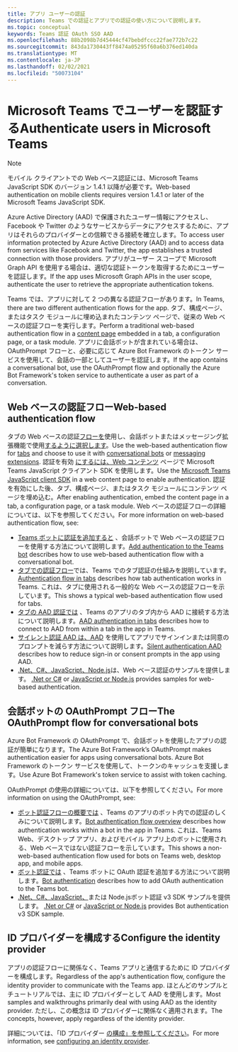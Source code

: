 ```yaml
---
title: アプリ ユーザーの認証
description: Teams での認証とアプリでの認証の使い方について説明します。
ms.topic: conceptual
keywords: Teams 認証 OAuth SSO AAD
ms.openlocfilehash: 88b2098b7d45444cf47bebdfccc22fae772b7c22
ms.sourcegitcommit: 843da1730443ff8474a05295f60a6b376ed140da
ms.translationtype: MT
ms.contentlocale: ja-JP
ms.lasthandoff: 02/02/2021
ms.locfileid: "50073104"
---
```

# <a name="authenticate-users-in-microsoft-teams"></a><span data-ttu-id="36508-104">Microsoft Teams でユーザーを認証する</span><span class="sxs-lookup"><span data-stu-id="36508-104">Authenticate users in Microsoft Teams</span></span>

> [!NOTE]
> <span data-ttu-id="36508-105">モバイル クライアントでの Web ベース認証には、Microsoft Teams JavaScript SDK のバージョン 1.4.1 以降が必要です。</span><span class="sxs-lookup"><span data-stu-id="36508-105">Web-based authentication on mobile clients requires version 1.4.1 or later of the Microsoft Teams JavaScript SDK.</span></span>

<span data-ttu-id="36508-106">Azure Active Directory (AAD) で保護されたユーザー情報にアクセスし、Facebook や Twitter のようなサービスからデータにアクセスするために、アプリはそれらのプロバイダーとの信頼できる接続を確立します。</span><span class="sxs-lookup"><span data-stu-id="36508-106">To access user information protected by Azure Active Directory (AAD) and to access data from services like Facebook and Twitter, the app establishes a trusted connection with those providers.</span></span> <span data-ttu-id="36508-107">アプリがユーザー スコープで Microsoft Graph API を使用する場合は、適切な認証トークンを取得するためにユーザーを認証します。</span><span class="sxs-lookup"><span data-stu-id="36508-107">If the app uses Microsoft Graph APIs in the user scope, authenticate the user to retrieve the appropriate authentication tokens.</span></span>

<span data-ttu-id="36508-108">Teams では、アプリに対して 2 つの異なる認証フローがあります。</span><span class="sxs-lookup"><span data-stu-id="36508-108">In Teams, there are two different authentication flows for the app.</span></span> <span data-ttu-id="36508-109">タブ、構成ページ、またはタスク モジュールに[](~/tabs/how-to/create-tab-pages/content-page.md)埋め込まれたコンテンツ ページで、従来の Web ベースの認証フローを実行します。</span><span class="sxs-lookup"><span data-stu-id="36508-109">Perform a traditional web-based authentication flow in a [content page](~/tabs/how-to/create-tab-pages/content-page.md) embedded in a tab, a configuration page, or a task module.</span></span> <span data-ttu-id="36508-110">アプリに会話ボットが含まれている場合は、OAuthPrompt フローと、必要に応じて Azure Bot Framework のトークン サービスを使用して、会話の一部としてユーザーを認証します。</span><span class="sxs-lookup"><span data-stu-id="36508-110">If the app contains a conversational bot, use the OAuthPrompt flow and optionally the Azure Bot Framework's token service to authenticate a user as part of a conversation.</span></span>

## <a name="web-based-authentication-flow"></a><span data-ttu-id="36508-111">Web ベースの認証フロー</span><span class="sxs-lookup"><span data-stu-id="36508-111">Web-based authentication flow</span></span>

<span data-ttu-id="36508-112">タブの Web ベースの認証[フローを](~/tabs/what-are-tabs.md)使用し、会話ボット[](~/bots/what-are-bots.md)またはメッセージング拡張機能で使用[するように選択します](~/messaging-extensions/what-are-messaging-extensions.md)。</span><span class="sxs-lookup"><span data-stu-id="36508-112">Use the web-based authentication flow for [tabs](~/tabs/what-are-tabs.md) and choose to use it with [conversational bots](~/bots/what-are-bots.md) or [messaging extensions](~/messaging-extensions/what-are-messaging-extensions.md).</span></span> <span data-ttu-id="36508-113">認証を有効 [にするには、Web コンテンツ](/javascript/api/overview/msteams-client) ページで Microsoft Teams JavaScript クライアント SDK を使用します。</span><span class="sxs-lookup"><span data-stu-id="36508-113">Use the [Microsoft Teams JavaScript client SDK](/javascript/api/overview/msteams-client) in a web content page to enable authentication.</span></span> <span data-ttu-id="36508-114">認証を有効にした後、タブ、構成ページ、またはタスク モジュールにコンテンツ ページを埋め込む。</span><span class="sxs-lookup"><span data-stu-id="36508-114">After enabling authentication, embed the content page in a tab, a configuration page, or a task module.</span></span> <span data-ttu-id="36508-115">Web ベースの認証フローの詳細については、以下を参照してください。</span><span class="sxs-lookup"><span data-stu-id="36508-115">For more information on web-based authentication flow, see:</span></span>

* <span data-ttu-id="36508-116">[Teams ボットに認証を追加すると](~/bots/how-to/authentication/add-authentication.md) 、会話ボットで Web ベースの認証フローを使用する方法について説明します。</span><span class="sxs-lookup"><span data-stu-id="36508-116">[Add authentication to the Teams bot](~/bots/how-to/authentication/add-authentication.md) describes how to use web-based authentication flow with a conversational bot.</span></span>
* <span data-ttu-id="36508-117">[タブでの認証フロー](~/tabs/how-to/authentication/auth-flow-tab.md)では、Teams でのタブ認証の仕組みを説明しています。</span><span class="sxs-lookup"><span data-stu-id="36508-117">[Authentication flow in tabs](~/tabs/how-to/authentication/auth-flow-tab.md) describes how tab authentication works in Teams.</span></span> <span data-ttu-id="36508-118">これは、タブに使用される一般的な Web ベースの認証フローを示しています。</span><span class="sxs-lookup"><span data-stu-id="36508-118">This shows a typical web-based authentication flow used for tabs.</span></span>
* <span data-ttu-id="36508-119">[タブの AAD 認証では](~/tabs/how-to/authentication/auth-tab-AAD.md) 、Teams のアプリのタブ内から AAD に接続する方法について説明します。</span><span class="sxs-lookup"><span data-stu-id="36508-119">[AAD authentication in tabs](~/tabs/how-to/authentication/auth-tab-AAD.md) describes how to connect to AAD from within a tab in the app in Teams.</span></span>
* <span data-ttu-id="36508-120">[サイレント認証 AAD は、AAD](~/tabs/how-to/authentication/auth-silent-AAD.md) を使用してアプリでサインインまたは同意のプロンプトを減らす方法について説明します。</span><span class="sxs-lookup"><span data-stu-id="36508-120">[Silent authentication AAD](~/tabs/how-to/authentication/auth-silent-AAD.md) describes how to reduce sign-in or consent prompts in the app using AAD.</span></span>
* <span data-ttu-id="36508-121">[.Net、C#、JavaScript、Node.js](https://github.com/OfficeDev/microsoft-teams-sample-complete-csharp)は、Web ベース認証のサンプルを提供します。 [](https://github.com/OfficeDev/microsoft-teams-sample-complete-node)</span><span class="sxs-lookup"><span data-stu-id="36508-121">[.Net or C#](https://github.com/OfficeDev/microsoft-teams-sample-complete-csharp) or [JavaScript or Node.js](https://github.com/OfficeDev/microsoft-teams-sample-complete-node) provides samples for web-based authentication.</span></span>

## <a name="the-oauthprompt-flow-for-conversational-bots"></a><span data-ttu-id="36508-122">会話ボットの OAuthPrompt フロー</span><span class="sxs-lookup"><span data-stu-id="36508-122">The OAuthPrompt flow for conversational bots</span></span>

<span data-ttu-id="36508-123">Azure Bot Framework の OAuthPrompt で、会話ボットを使用したアプリの認証が簡単になります。</span><span class="sxs-lookup"><span data-stu-id="36508-123">The Azure Bot Framework’s OAuthPrompt makes authentication easier for apps using conversational bots.</span></span> <span data-ttu-id="36508-124">Azure Bot Framework のトークン サービスを使用して、トークンのキャッシュを支援します。</span><span class="sxs-lookup"><span data-stu-id="36508-124">Use Azure Bot Framework's token service to assist with token caching.</span></span>

<span data-ttu-id="36508-125">OAuthPrompt の使用の詳細については、以下を参照してください。</span><span class="sxs-lookup"><span data-stu-id="36508-125">For more information on using the OAuthPrompt, see:</span></span>

* <span data-ttu-id="36508-126">[ボット認証フローの概要では](~/bots/how-to/authentication/auth-flow-bot.md) 、Teams のアプリのボット内での認証のしくみについて説明します。</span><span class="sxs-lookup"><span data-stu-id="36508-126">[Bot authentication flow overview](~/bots/how-to/authentication/auth-flow-bot.md) describes how authentication works within a bot in the app in Teams.</span></span> <span data-ttu-id="36508-127">これは、Teams Web、デスクトップ アプリ、およびモバイル アプリ上のボットに使用される、Web ベースではない認証フローを示しています。</span><span class="sxs-lookup"><span data-stu-id="36508-127">This shows a non-web-based authentication flow used for bots on Teams web, desktop app, and mobile apps.</span></span>
* <span data-ttu-id="36508-128">[ボット認証では](~/bots/how-to/authentication/add-authentication.md) 、Teams ボットに OAuth 認証を追加する方法について説明します。</span><span class="sxs-lookup"><span data-stu-id="36508-128">[Bot authentication](~/bots/how-to/authentication/add-authentication.md) describes how to add OAuth authentication to the Teams bot.</span></span>
* <span data-ttu-id="36508-129">[.Net、C#、JavaScript、](https://github.com/microsoft/BotBuilder-Samples/tree/master/samples/csharp_dotnetcore/46.teams-auth)または Node.jsボット認証 v3 SDK サンプルを提供します。 [](https://github.com/microsoft/BotBuilder-Samples/tree/master/samples/javascript_nodejs/46.teams-auth)</span><span class="sxs-lookup"><span data-stu-id="36508-129">[.Net or C#](https://github.com/microsoft/BotBuilder-Samples/tree/master/samples/csharp_dotnetcore/46.teams-auth) or [JavaScript or Node.js](https://github.com/microsoft/BotBuilder-Samples/tree/master/samples/javascript_nodejs/46.teams-auth) provides Bot authentication v3 SDK sample.</span></span>

## <a name="configure-the-identity-provider"></a><span data-ttu-id="36508-130">ID プロバイダーを構成する</span><span class="sxs-lookup"><span data-stu-id="36508-130">Configure the identity provider</span></span>

<span data-ttu-id="36508-131">アプリの認証フローに関係なく、Teams アプリと通信するために ID プロバイダーを構成します。</span><span class="sxs-lookup"><span data-stu-id="36508-131">Regardless of the app's authentication flow, configure the identity provider to communicate with the Teams app.</span></span> <span data-ttu-id="36508-132">ほとんどのサンプルとチュートリアルでは、主に ID プロバイダーとして AAD を使用します。</span><span class="sxs-lookup"><span data-stu-id="36508-132">Most samples and walkthroughs primarily deal with using AAD as the identity provider.</span></span> <span data-ttu-id="36508-133">ただし、この概念は ID プロバイダーに関係なく適用されます。</span><span class="sxs-lookup"><span data-stu-id="36508-133">The concepts, however, apply regardless of the identity provider.</span></span>

<span data-ttu-id="36508-134">詳細については、「ID プロバイダー [の構成」を参照してください](~/concepts/authentication/configure-identity-provider.md)。</span><span class="sxs-lookup"><span data-stu-id="36508-134">For more information, see [configuring an identity provider](~/concepts/authentication/configure-identity-provider.md).</span></span>
